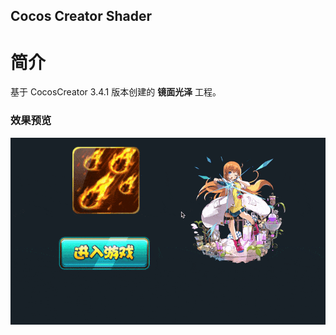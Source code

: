 ## Cocos Creator Shader

# 简介
基于 CocosCreator 3.4.1 版本创建的 **镜面光泽** 工程。

### 效果预览
![image](../../gif/202202/2022022410.gif)